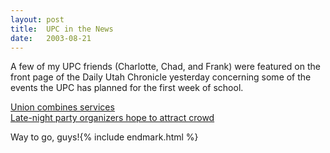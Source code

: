 ```yaml
---
layout:	post
title:	UPC in the News
date:	2003-08-21
---
```


A few of my UPC friends (Charlotte, Chad, and Frank) were featured on the front page of the Daily Utah Chronicle yesterday concerning some of the events the UPC has planned for the first week of school.

[Union combines services](http://www.dailyutahchronicle.com/news/451081.html)  
[Late-night party organizers hope to attract crowd](http://www.dailyutahchronicle.com/news/451082.html)

Way to go, guys!{% include endmark.html %}
